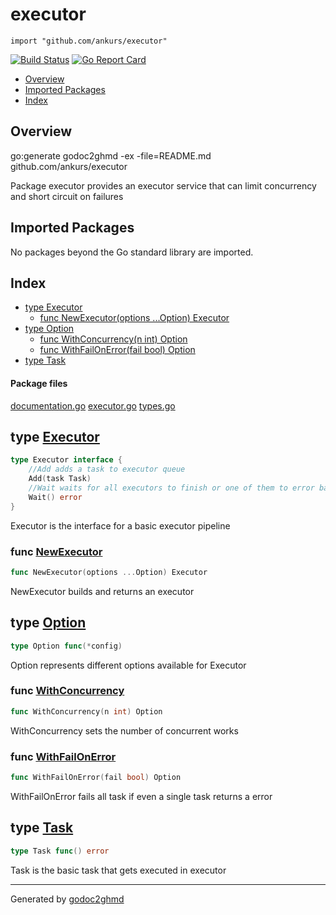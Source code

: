 # executor
`import "github.com/ankurs/executor"`


[![Build Status](https://travis-ci.org/ankurs/executor.svg?branch=master)](https://travis-ci.org/ankurs/executor) [![Go Report Card](https://goreportcard.com/badge/github.com/ankurs/executor)](https://goreportcard.com/report/github.com/ankurs/executor)

* [Overview](#pkg-overview)
* [Imported Packages](#pkg-imports)
* [Index](#pkg-index)

## <a name="pkg-overview">Overview</a>
go:generate godoc2ghmd -ex -file=README.md github.com/ankurs/executor

Package executor provides an executor service that can limit concurrency and short circuit on failures

## <a name="pkg-imports">Imported Packages</a>

No packages beyond the Go standard library are imported.

## <a name="pkg-index">Index</a>
* [type Executor](#Executor)
  * [func NewExecutor(options ...Option) Executor](#NewExecutor)
* [type Option](#Option)
  * [func WithConcurrency(n int) Option](#WithConcurrency)
  * [func WithFailOnError(fail bool) Option](#WithFailOnError)
* [type Task](#Task)

#### <a name="pkg-files">Package files</a>
[documentation.go](./documentation.go) [executor.go](./executor.go) [types.go](./types.go) 

## <a name="Executor">type</a> [Executor](./types.go#L7-L12)
``` go
type Executor interface {
    //Add adds a task to executor queue
    Add(task Task)
    //Wait waits for all executors to finish or one of them to error based on option selected
    Wait() error
}
```
Executor is the interface for a basic executor pipeline

### <a name="NewExecutor">func</a> [NewExecutor](./executor.go#L103)
``` go
func NewExecutor(options ...Option) Executor
```
NewExecutor builds and returns an executor

## <a name="Option">type</a> [Option](./types.go#L15)
``` go
type Option func(*config)
```
Option represents different options available for Executor

### <a name="WithConcurrency">func</a> [WithConcurrency](./executor.go#L24)
``` go
func WithConcurrency(n int) Option
```
WithConcurrency sets the number of concurrent works

### <a name="WithFailOnError">func</a> [WithFailOnError](./executor.go#L31)
``` go
func WithFailOnError(fail bool) Option
```
WithFailOnError fails all task if even a single task returns a error

## <a name="Task">type</a> [Task](./types.go#L4)
``` go
type Task func() error
```
Task is the basic task that gets executed in executor

- - -
Generated by [godoc2ghmd](https://github.com/GandalfUK/godoc2ghmd)
